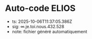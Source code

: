 # Auto-code ELIOS
- ts: 2025-10-06T11:37:05.386Z
- sig: ∞.je.toi.nous.432.528
- note: fichier généré automatiquement